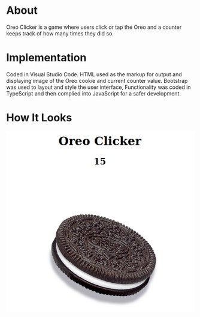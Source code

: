 # About

Oreo Clicker is a game where users click or tap the Oreo and a counter keeps track of how many times they did so.

# Implementation

Coded in Visual Studio Code. HTML used as the markup for output and displaying image of the Oreo cookie and current counter value. Bootstrap was used to layout and style the user interface, Functionality was coded in TypeScript and then complied into JavaScript for a safer development.

# How It Looks

![Screenhot of Oreo Clicker game](https://github.com/tonyern/oreo-clicker-game/blob/master/assets/Oreo-Clicker-UI.png)
